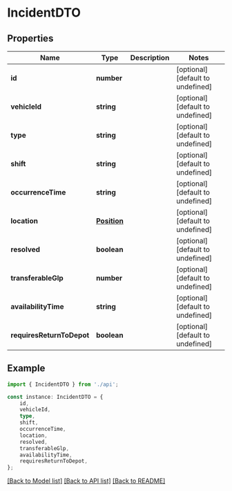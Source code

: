 # IncidentDTO


## Properties

Name | Type | Description | Notes
------------ | ------------- | ------------- | -------------
**id** | **number** |  | [optional] [default to undefined]
**vehicleId** | **string** |  | [optional] [default to undefined]
**type** | **string** |  | [optional] [default to undefined]
**shift** | **string** |  | [optional] [default to undefined]
**occurrenceTime** | **string** |  | [optional] [default to undefined]
**location** | [**Position**](Position.md) |  | [optional] [default to undefined]
**resolved** | **boolean** |  | [optional] [default to undefined]
**transferableGlp** | **number** |  | [optional] [default to undefined]
**availabilityTime** | **string** |  | [optional] [default to undefined]
**requiresReturnToDepot** | **boolean** |  | [optional] [default to undefined]

## Example

```typescript
import { IncidentDTO } from './api';

const instance: IncidentDTO = {
    id,
    vehicleId,
    type,
    shift,
    occurrenceTime,
    location,
    resolved,
    transferableGlp,
    availabilityTime,
    requiresReturnToDepot,
};
```

[[Back to Model list]](../README.md#documentation-for-models) [[Back to API list]](../README.md#documentation-for-api-endpoints) [[Back to README]](../README.md)
